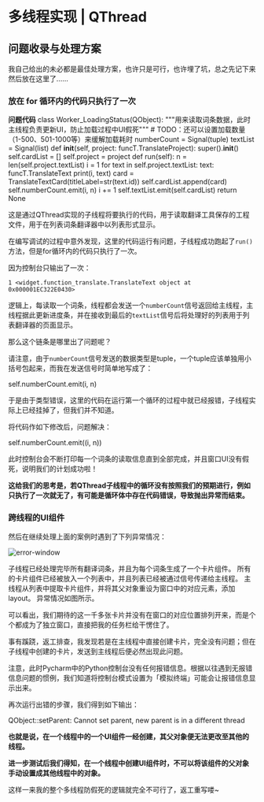 # 多线程实现 | QThread

## 问题收录与处理方案

<note>
我自己给出的未必都是最佳处理方案，也许只是可行，也许埋了坑，总之先记下来然后放在这里了……
</note>

### 放在 for 循环内的代码只执行了一次

**问题代码**
<code-block lang="python">
class Worker_LoadingStatus(QObject):
    """用来读取词条数据，此时主线程负责更新UI，防止加载过程中UI假死"""
    # TODO：还可以设置加载数量（1-500、501-1000等）来缓解加载耗时
    numberCount = Signal(tuple)
    textList = Signal(list)
    def __init__(self, project: funcT.TranslateProject):
        super().__init__()
        self.cardList = []
        self.project = project
    def run(self):
        n = len(self.project.textList)
        i = 1
        for text in self.project.textList:
            text: funcT.TranslateText
            print(i, text)
            card = TranslateTextCard(titleLabel=str(text.id))
            self.cardList.append(card)
            self.numberCount.emit(i, n)
            i += 1
        self.textList.emit(self.cardList)
        return None
</code-block>

这是通过QThread实现的子线程将要执行的代码，用于读取翻译工具保存的工程文件，用于在列表词条翻译器中以列表形式显示。

在编写调试的过程中意外发现，这里的代码运行有问题，子线程成功跑起了`run()`方法，但是for循环内的代码只执行了一次。

因为控制台只输出了一次：

    1 <widget.function_translate.TranslateText object at 0x000001EC322E0430>

逻辑上，每读取一个词条，线程都会发送一个`numberCount`信号返回给主线程，主线程据此更新进度条，并在接收到最后的`textList`信号后将处理好的列表用于列表翻译器的页面显示。

那么这个链条是哪里出了问题呢？

请注意，由于`numberCount`信号发送的数据类型是tuple，一个tuple应该单独用小括号包起来，而我在发送信号时简单地写成了：

<code-block lang="python">self.numberCount.emit(i, n)</code-block>

于是由于类型错误，这里的代码在运行第一个循环的过程中就已经报错，子线程实际上已经挂掉了，但我们并不知道。

将代码作如下修改后，问题解决：

<code-block lang="python">self.numberCount.emit((i, n))</code-block>

此时控制台会不断打印每一个词条的读取信息直到全部完成，并且窗口UI没有假死，说明我们的计划成功啦！

**这给我们的思考是，若QThread子线程中的循环没有按照我们的预期进行，例如只执行了一次就无了，有可能是循环体中存在代码错误，导致抛出异常而结束。**

### 跨线程的UI组件

然后在继续处理上面的案例时遇到了下列异常情况：

![error-window](error-window.png)

<procedure title="问题复现">
<step>
子线程已经处理完毕所有翻译词条，并且为每个词条生成了一个卡片组件。
</step>
<step>
所有的卡片组件已经被放入一个列表中，并且列表已经被通过信号传递给主线程。
</step>
<step>
主线程从列表中提取卡片组件，并将其父对象重设为窗口中的对应元素，添加layout。
</step>
<step>
异常情况如图所示。
</step>
</procedure>

可以看出，我们期待的这一千多张卡片并没有在窗口的对应位置排列开来，而是个个都成为了独立窗口，直接把我的任务栏给干愣住了。

事有蹊跷，返工排查，我发现若是在主线程中直接创建卡片，完全没有问题；但在子线程中创建的卡片，发送到主线程后便必然出现此问题。

注意，此时Pycharm中的Python控制台没有任何报错信息。根据以往遇到无报错信息问题的惯例，我们知道将控制台模式设置为「模拟终端」可能会让报错信息显示出来。

再次运行出错的步骤，我们得到如下输出：

<code-block>
QObject::setParent: Cannot set parent, new parent is in a different thread
</code-block>

**也就是说，在一个线程中的一个UI组件一经创建，其父对象便无法更改至其他的线程。**

**进一步测试后我们得知，在一个线程中创建UI组件时，不可以将该组件的父对象手动设置成其他线程中的对象。**

这样一来我的整个多线程防假死的逻辑就完全不可行了，返工重写喽~